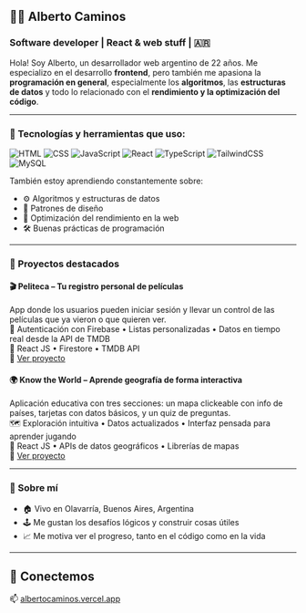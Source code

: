 ## 🧑‍💻 Alberto Caminos

### Software developer | React & web stuff | 🇦🇷

Hola! Soy Alberto, un desarrollador web argentino de 22 años. Me especializo en el desarrollo **frontend**, pero también me apasiona la **programación en general**, especialmente los **algoritmos**, las **estructuras de datos** y todo lo relacionado con el **rendimiento y la optimización del código**.

---

### 🚀 Tecnologías y herramientas que uso:

![HTML](https://img.shields.io/badge/-HTML-E34F26?style=flat-square&logo=html5&logoColor=white)
![CSS](https://img.shields.io/badge/-CSS-1572B6?style=flat-square&logo=css3)
![JavaScript](https://img.shields.io/badge/-JavaScript-F7DF1E?style=flat-square&logo=javascript&logoColor=black)
![React](https://img.shields.io/badge/-React-61DAFB?style=flat-square&logo=react)
![TypeScript](https://img.shields.io/badge/TypeScript-3178C6?style=flat-square&logo=typescript&logoColor=white)
![TailwindCSS](https://img.shields.io/badge/Tailwind_CSS-06B6D4?style=flat-square&logo=tailwind-css&logoColor=white)
![MySQL](https://img.shields.io/badge/MySQL-4479A1?style=flat-square&logo=mysql&logoColor=white)

También estoy aprendiendo constantemente sobre:
- ⚙️ Algoritmos y estructuras de datos
- 🧠 Patrones de diseño
- 🔧 Optimización del rendimiento en la web
- 🛠️ Buenas prácticas de programación

---

### 📂 Proyectos destacados

#### 🎬 **Peliteca** – Tu registro personal de películas  
App donde los usuarios pueden iniciar sesión y llevar un control de las películas que ya vieron o que quieren ver.  
🍿 Autenticación con Firebase • Listas personalizadas • Datos en tiempo real desde la API de TMDB  
🔧 React JS • Firestore • TMDB API  
🔗 [Ver proyecto](https://tv-track-24.web.app/)


#### 🌍 **Know the World** – Aprende geografía de forma interactiva  
Aplicación educativa con tres secciones: un mapa clickeable con info de países, tarjetas con datos básicos, y un quiz de preguntas.  
🗺️ Exploración intuitiva • Datos actualizados • Interfaz pensada para aprender jugando  
🔧 React JS • APIs de datos geográficos • Librerías de mapas  
🔗 [Ver proyecto](https://know-the-world-three.vercel.app/)

---

### 📍 Sobre mí

- 🏠 Vivo en Olavarría, Buenos Aires, Argentina  
- 🕹️ Me gustan los desafíos lógicos y construir cosas útiles  
- 📈 Me motiva ver el progreso, tanto en el código como en la vida

---

## 🤝 Conectemos

📫 [albertocaminos.vercel.app](https://albertocaminos.vercel.app)
